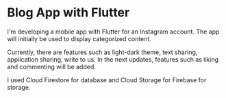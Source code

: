 # Blog App with Flutter

I'm developing a mobile app with Flutter for an Instagram account.
The app will initially be used to display categorized content.

Currently, there are features such as light-dark theme, text sharing, application sharing, write to us.
In the next updates, features such as liking and commenting will be added.

I used Cloud Firestore for database and Cloud Storage for Firebase for storage.
